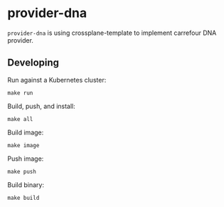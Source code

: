 # provider-dna

`provider-dna` is using crossplane-template to implement carrefour DNA provider.
 

## Developing

Run against a Kubernetes cluster:

```console
make run
```

Build, push, and install:

```console
make all
```

Build image:

```console
make image
```

Push image:

```console
make push
```

Build binary:

```console
make build
```
